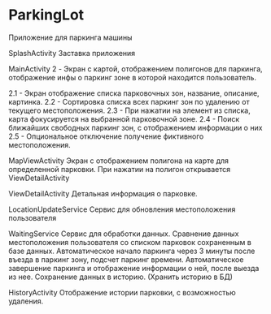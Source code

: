 # ParkingLot
Приложение для паркинга машины

SplashActivity
Заставка приложения

MainActivity
2 - Экран с картой, отображением полигонов для паркинга, отображение инфы о паркинг зоне в которой находится пользователь.

2.1 - Экран отображение списка парковочных зон, название, описание, картинка.
2.2 - Сортировка списка всех паркинг зон по удалению от текущего местоположения.
2.3 - При нажатии на элемент из списка, карта фокусируется на выбранной парковочной зоне.
2.4 - Поиск ближайших свободных паркинг зон, с отображением информации о них
2.5 - Опциональное отключение получение фиктивного местоположения.

MapViewActivity
Экран с отображением полигона на карте для определенной парковки. При нажатии на полигон открывается ViewDetailActivity

ViewDetailActivity
Детальная информация о парковке. 

LocationUpdateService
Сервис для обновления местоположения пользователя

WaitingService
Сервис для обработки данных. Сравнение данных местоположения пользователя со списком парковок сохраненным в базе данных.
Автоматическое начало паркинга через 3 минуты после въезда в паркинг зону, подсчет паркинг времени.
Автоматическое завершение паркинга и отображение информации о ней, после выезда из нее.
Сохранение данных в историю. (Хранить историю в БД)

HistoryActivity
Отображение истории парковки, с возможностью удаления.